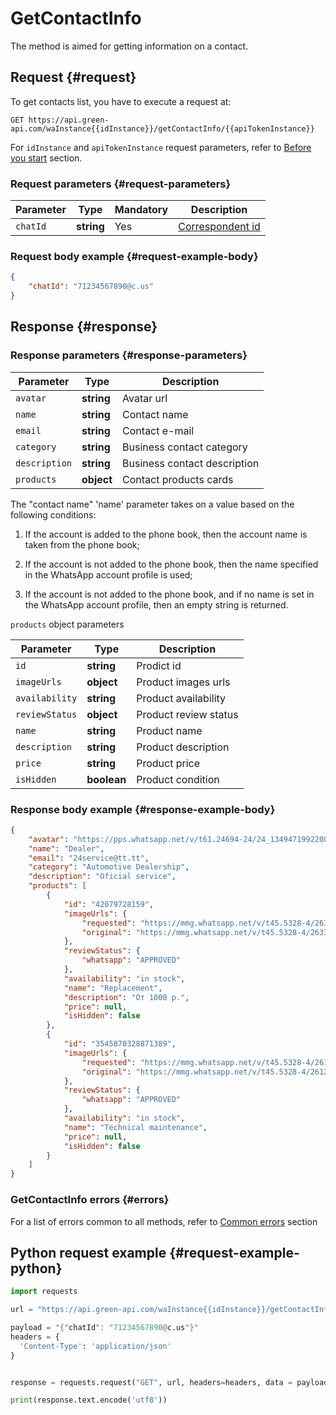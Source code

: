 # GetContactInfo

The method is aimed for getting information on a contact.

## Request {#request}

To get contacts list, you have to execute a request at:
```
GET https://api.green-api.com/waInstance{{idInstance}}/getContactInfo/{{apiTokenInstance}}
```

For `idInstance` and `apiTokenInstance` request parameters, refer to [Before you start](../../before-start.md#parameters) section.

### Request parameters {#request-parameters}

Parameter | Type | Mandatory | Description
----- | ----- | ----- | -----
`chatId` | **string** | Yes | [Correspondent id](../chat-id.md)

### Request body example {#request-example-body}

```json
{
    "chatId": "71234567890@c.us"
}
```

## Response {#response}

### Response parameters {#response-parameters}

Parameter | Type |  Description
----- | ----- | ----- 
`avatar` | **string** | Avatar url
`name` | **string** | Contact name
`email` | **string** | Contact e-mail
`category` | **string** | Business contact category
`description` | **string** | Business contact description
`products` | **object** | Contact products cards

The "contact name" 'name' parameter takes on a value based on the following conditions:

1. If the account is added to the phone book, then the account name is taken from the phone book;

2. If the account is not added to the phone book, then the name specified in the WhatsApp account profile is used;

3. If the account is not added to the phone book, and if no name is set in the WhatsApp account profile, then an empty string is returned.


`products` object parameters

| Parameter      | Type       | Description                             |
| ------------- | ---------- | ------------------------------------ |
| `id`    | **string** | Prodict id            |
| `imageUrls` | **object** | Product images urls |
| `availability` | **string** | Product availability            |
| `reviewStatus` | **object** | Product review status |
| `name` | **string** | Product name
| `description` | **string** | Product description
| `price` | **string** | Product price
| `isHidden` | **boolean** | Product condition


### Response body example {#response-example-body}

```json
{
    "avatar": "https://pps.whatsapp.net/v/t61.24694-24/24_1349471992200940_2091838963901201896_n.jpg?ccb=11-4&oh=01_AVzZilQn10nj9M9cfQV4PW5dgdXOkiOuD_jCqP2MCXIpyA",
    "name": "Dealer",
    "email": "24service@tt.tt",
    "category": "Automotive Dealership",
    "description": "Oficial service",
    "products": [
        {
            "id": "42079728159",
            "imageUrls": {
                "requested": "https://mmg.whatsapp.net/v/t45.5328-4/263329037_6625110154227932_2879714823340281709_n.jpg?stp=dst-jpg_p100x100&ccb=1-7&_nc_sid=c48759&_nc_ohc=NKICbZlqfPMAX9077mo&_nc_ad=z-m&_nc_cid=0&_nc_ht=mmg.whatsapp.net&oh=01_AVwYzx7CckCFf8F8xIIZ5m2AGdeC8YTnLyd29",
                "original": "https://mmg.whatsapp.net/v/t45.5328-4/263329037_6625110154227932_2879714823340281709_n.jpg?ccb=1-7&_nc_sid=c48759&_nc_ohc=NKICbZlqfPMAX9077mo&_nc_ad=z-m&_nc_cid=0&_nc_ht=mmg.whatsapp.net&oh=01_AVzn_O9azpKNRs1iPId0TQkGYk4D7HZFSQMeobvRiR"
            },
            "reviewStatus": {
                "whatsapp": "APPROVED"
            },
            "availability": "in stock",
            "name": "Replacement",
            "description": "От 1000 р.",
            "price": null,
            "isHidden": false
        },
        {
            "id": "3545870328871389",
            "imageUrls": {
                "requested": "https://mmg.whatsapp.net/v/t45.5328-4/261250418_4513761695371199_1710541959703469822_n.jpg?stp=dst-jpg_p100x100&ccb=1-7&_nc_sid=c48759&_nc_ohc=eps8lAw2_3MAX_mWW8K&_nc_ad=z-m&_nc_cid=0&_nc_ht=mmg.whatsapp.net&oh=01_AVxT3HnbR04qKZJSOeK4d8p-noZokqly9QbpYFK-c_8kSA&oe",
                "original": "https://mmg.whatsapp.net/v/t45.5328-4/261250418_4513761695371199_1710541959703469822_n.jpg?ccb=1-7&_nc_sid=c48759&_nc_ohc=eps8lAw2_3MAX_mWW8K&_nc_ad=z-m&_nc_cid=0&_nc_ht=mmg.whatsapp.net&oh=01_AVx2wTCmzof0BoZDmIUpD328CtpJmlvEXGdVzew&o"
            },
            "reviewStatus": {
                "whatsapp": "APPROVED"
            },
            "availability": "in stock",
            "name": "Technical maintenance",
            "price": null,
            "isHidden": false
        }
    ]
}
```

### GetContactInfo errors {#errors}

For a list of errors common to all methods, refer to [Common errors](../common-errors.md) section

## Python request example  {#request-example-python}

```python
import requests

url = "https://api.green-api.com/waInstance{{idInstance}}/getContactInfo/{{apiTokenInstance}}"

payload = "{"chatId": "71234567890@c.us"}"
headers = {
  'Content-Type': 'application/json'
}


response = requests.request("GET", url, headers=headers, data = payload)

print(response.text.encode('utf8'))
```
